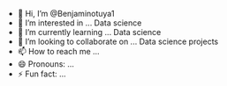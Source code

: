 - 👋 Hi, I’m @Benjaminotuya1
- 👀 I’m interested in ... Data science 
- 🌱 I’m currently learning ... Data science
- 💞️ I’m looking to collaborate on ... Data science projects
- 📫 How to reach me ...  
- 😄 Pronouns: ...
- ⚡ Fun fact: ...

<!---
Benjaminotuya1/Benjaminotuya1 is a ✨ special ✨ repository because its `README.md` (this file) appears on your GitHub profile.
You can click the Preview link to take a look at your changes.
--->
